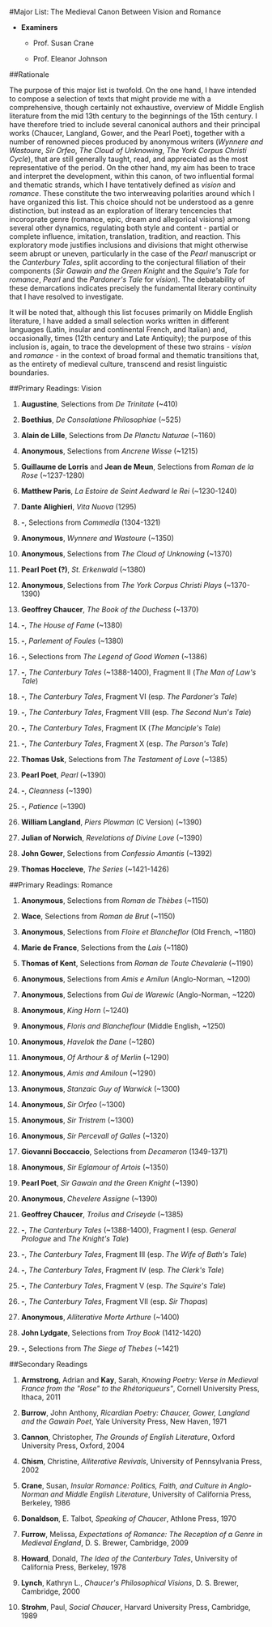#Major List: The Medieval Canon Between Vision and Romance

- __Examiners__

	- Prof. Susan Crane

	- Prof. Eleanor Johnson

##Rationale

The purpose of this major list is twofold. On the one hand, I have intended to compose a selection of texts that might provide me with a comprehensive, though certainly not exhaustive, overview of Middle English literature from the mid 13th century to the beginnings of the 15th century. I have therefore tried to include several canonical authors and their principal works (Chaucer, Langland, Gower, and the Pearl Poet), together with a number of renowned pieces produced by anonymous writers (_Wynnere and Wastoure_, _Sir Orfeo_, _The Cloud of Unknowing_, _The York Corpus Christi Cycle_), that are still generally taught, read, and appreciated as the most representative of the period. On the other hand, my aim has been to trace and interpret the development, within this canon, of two influential formal and thematic strands, which I have tentatively defined as _vision_ and _romance_. These constitute the two interweaving polarities around which I have organized this list. This choice should not be understood as a genre distinction, but instead as an exploration of literary tencencies that incoroprate genre (romance, epic, dream and allegorical visions) among several other dynamics, regulating both style and content - partial or complete influence, imitation, translation, tradition, and reaction. This exploratory mode justifies inclusions and divisions that might otherwise seem abrupt or uneven, particularly in the case of the _Pearl_ manuscript or the _Canterbury Tales_, split according to the conjectural filiation of their components (_Sir Gawain and the Green Knight_ and the _Squire's Tale_ for _romance_, _Pearl_ and the _Pardoner's Tale_ for _vision_). The debatability of these demarcations indicates precisely the fundamental literary continuity that I have resolved to investigate. 

It will be noted that, although this list focuses primarily on Middle English literature, I have added a small selection works written in different languages (Latin, insular and continental French, and Italian) and, occasionally, times (12th century and Late Antiquity); the purpose of this inclusion is, again, to trace the development of these two strains - _vision_ and _romance_ - in the context of broad formal and thematic transitions that, as the entirety of medieval culture, transcend and resist linguistic boundaries.

##Primary Readings: Vision

1. __Augustine__, Selections from _De Trinitate_ (~410)

1. __Boethius__, _De Consolatione Philosophiae_ (~525)

1. __Alain de Lille__, Selections from _De Planctu Naturae_ (~1160)

1. __Anonymous__, Selections from _Ancrene Wisse_ (~1215)

1. __Guillaume de Lorris__ and __Jean de Meun__, Selections from _Roman de la Rose_ (~1237-1280)

1. __Matthew Paris__, _La Estoire de Seint Aedward le Rei_ (~1230-1240)

1. __Dante Alighieri__, _Vita Nuova_ (1295)

1. __-__, Selections from _Commedia_ (1304-1321)

1. __Anonymous__, _Wynnere and Wastoure_ (~1350)

1. __Anonymous__, Selections from _The Cloud of Unknowing_ (~1370)

1. __Pearl Poet (?)__, _St. Erkenwald_ (~1380)

1. __Anonymous__, Selections from _The York Corpus Christi Plays_ (~1370-1390)

1. __Geoffrey Chaucer__, _The Book of the Duchess_ (~1370)

1. __-__, _The House of Fame_ (~1380)
	
1. __-__, _Parlement of Foules_ (~1380)

1. __-__, Selections from _The Legend of Good Women_ (~1386)

1. __-__, _The Canterbury Tales_ (~1388-1400), Fragment II (_The Man of Law's Tale_)

1. __-__, _The Canterbury Tales_, Fragment VI (esp. _The Pardoner's Tale_)

1. __-__, _The Canterbury Tales_, Fragment VIII (esp. _The Second Nun's Tale_)

1. __-__, _The Canterbury Tales_, Fragment IX (_The Manciple's Tale_)

1. __-__, _The Canterbury Tales_, Fragment X (esp. _The Parson's Tale_)

1. __Thomas Usk__, Selections from _The Testament of Love_ (~1385)

1. __Pearl Poet__, _Pearl_ (~1390)
	
1. __-__, _Cleanness_ (~1390)
	
1. __-__, _Patience_ (~1390)

1. __William Langland__, _Piers Plowman_ (C Version) (~1390) 

1. __Julian of Norwich__, _Revelations of Divine Love_ (~1390)

1. __John Gower__, Selections from _Confessio Amantis_ (~1392)

1. __Thomas Hoccleve__, _The Series_ (~1421-1426)

##Primary Readings: Romance

1. __Anonymous__, Selections from _Roman de Thèbes_ (~1150)

1. __Wace__, Selections from _Roman de Brut_ (~1150)

1. __Anonymous__, Selections from _Floire et Blancheflor_ (Old French, ~1180)

2. __Marie de France__, Selections from the _Lais_ (~1180)

1. __Thomas of Kent__, Selections from _Roman de Toute Chevalerie_ (~1190)

1. __Anonymous__, Selections from _Amis e Amilun_ (Anglo-Norman, ~1200)

1. __Anonymous__, Selections from _Gui de Warewic_ (Anglo-Norman, ~1220)

1. __Anonymous__, _King Horn_ (~1240)

1. __Anonymous__, _Floris and Blancheflour_ (Middle English, ~1250)

1. __Anonymous__, _Havelok the Dane_ (~1280)

1. __Anonymous__, _Of Arthour & of Merlin_ (~1290)

1. __Anonymous__, _Amis and Amiloun_ (~1290)

1. __Anonymous__, _Stanzaic Guy of Warwick_ (~1300)

1. __Anonymous__, _Sir Orfeo_ (~1300)

1. __Anonymous__, _Sir Tristrem_ (~1300)

1. __Anonymous__, _Sir Percevall of Galles_ (~1320)

1. __Giovanni Boccaccio__, Selections from _Decameron_ (1349-1371)

1. __Anonymous__, _Sir Eglamour of Artois_ (~1350)

1. __Pearl Poet__, _Sir Gawain and the Green Knight_ (~1390)

1. __Anonymous__, _Chevelere Assigne_ (~1390)

1. __Geoffrey Chaucer__, _Troilus and Criseyde_ (~1385)

1. __-__, _The Canterbury Tales_ (~1388-1400), Fragment I (esp. _General Prologue_ and _The Knight's Tale_)

1. __-__, _The Canterbury Tales_, Fragment III (esp. _The Wife of Bath's Tale_)

1. __-__, _The Canterbury Tales_, Fragment IV (esp. _The Clerk's Tale_)

1. __-__, _The Canterbury Tales_, Fragment V (esp. _The Squire's Tale_)

1. __-__, _The Canterbury Tales_, Fragment VII (esp. _Sir Thopas_)

1. __Anonymous__, _Alliterative Morte Arthure_ (~1400)

1. __John Lydgate__, Selections from _Troy Book_ (1412-1420) 

1. __-__, Selections from _The Siege of Thebes_ (~1421)

##Secondary Readings

1. __Armstrong__, Adrian and __Kay__, Sarah, _Knowing Poetry: Verse in Medieval France from the "Rose" to the Rhétoriqueurs"_, Cornell University Press, Ithaca, 2011

1. __Burrow__, John Anthony, _Ricardian Poetry: Chaucer, Gower, Langland and the Gawain Poet_, Yale University Press, New Haven, 1971

1. __Cannon__, Christopher, _The Grounds of English Literature_, Oxford University Press, Oxford, 2004

1. __Chism__, Christine, _Alliterative Revivals_, University of Pennsylvania Press, 2002

1. __Crane__, Susan, _Insular Romance: Politics, Faith, and Culture in Anglo-Norman and Middle English Literature_, University of California Press, Berkeley, 1986

1. __Donaldson__, E. Talbot, _Speaking of Chaucer_, Athlone Press, 1970

1. __Furrow__, Melissa, _Expectations of Romance: The Reception of a Genre in Medieval England_, D. S. Brewer, Cambridge, 2009

1. __Howard__, Donald, _The Idea of the Canterbury Tales_, University of California Press, Berkeley, 1978

1. __Lynch__, Kathryn L., _Chaucer's Philosophical Visions_, D. S. Brewer, Cambridge, 2000

1. __Strohm__, Paul, _Social Chaucer_, Harvard University Press, Cambridge, 1989
